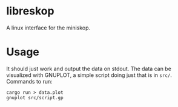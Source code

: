 # libreskop
A linux interface for the miniskop.

# Usage
It should just work and output the data on stdout.  The data can be
visualized with GNUPLOT, a simple script doing just that is in `src/`.  Commands to run:

	cargo run > data.plot
	gnuplot src/script.gp
